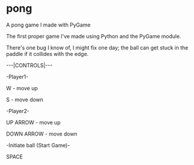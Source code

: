 # pong
A pong game I made with PyGame

The first proper game I've made using Python and the PyGame module. 

There's one bug I know of, I might fix one day; the ball can get stuck in the paddle if it collides with the edge. 

---|CONTROLS|---

-Player1-

W - move up

S - move down

-Player2-

UP ARROW - move up

DOWN ARROW - move down


-Initiate ball (Start Game)-

SPACE
